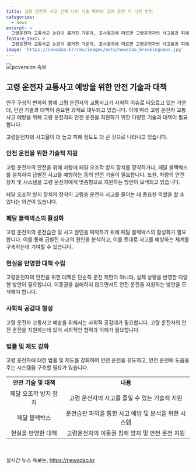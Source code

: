 ```yaml
---
title: 고령 운전자 사고 신체 나이 기술 막아야 고려 운전 더 나은 안전
categories:
  - News
excerpt: >
  고령운전자 교통사고 논란이 불거진 가운데, 조사결과에 따르면 고령운전자의 사고율과 피해 정도가 높은 것으로 나타났습니다. 하지만 일부에서는 고령 운전자의 사고를 과도하게 일반화하는 것에 대해 우려를 표현하며, 페달 오조작 방지 장치 등을 활용하여 고령층 사고 예방에 노력할 필요성을 강조했습니다. 또한 급발진 논란에 대비해 페달 블랙박스를 설치하는 주장도 나오고 있습니다. 고령운전자 문제에 대한 현실적 대책 모색이 필요한 시점이라는 지적도 제기되고 있습니다.
feature_text: >
  고령운전자 교통사고 논란이 불거진 가운데, 조사결과에 따르면 고령운전자의 사고율과 피해 정도가 높은 것으로 나타났습니다. 하지만 일부에서는 고령 운전자의 사고를 과도하게 일반화하는 것에 대해 우려를 표현하며, 페달 오조작 방지 장치 등을 활용하여 고령층 사고 예방에 노력할 필요성을 강조했습니다. 또한 급발진 논란에 대비해 페달 블랙박스를 설치하는 주장도 나오고 있습니다. 고령운전자 문제에 대한 현실적 대책 모색이 필요한 시점이라는 지적도 제기되고 있습니다.
image: 'https://newsdao.kr/res/images/meta/newsdao_breakingnews.jpg'
---
```


<p><img src="https://newsdao.kr/res/images/meta/newsdao_breakingnews.jpg" alt="pcversion 속보" /></p>

<h2 data-ke-size="size26">고령 운전자 교통사고 예방을 위한 안전 기술과 대책</h2>

<p>인구 구성의 변화와 함께 고령 운전자의 교통사고가 사회적 이슈로 떠오르고 있는 가운데, 안전 기술과 대책이 중요한 과제로 대두되고 있습니다. 이에 따라 고령 운전자 교통사고 예방을 위해 고령 운전자의 안전 운전을 지원하기 위한 다양한 기술과 대책이 필요합니다.</p>

<p data-ke-size="size16">고령운전자의 사고율이 더 높고 피해 정도도 더 큰 것으로 나타나고 있습니다.</p>

<h3>안전 운전을 위한 기술적 지원</h3>

<p>고령 운전자의 안전을 위해 차량에 페달 오조작 방지 장치를 장착하거나, 페달 블랙박스를 설치하여 급발진 사고를 예방하는 등의 안전 기술이 필요합니다. 또한, 차량의 안전 장치 및 시스템을 고령 운전자에게 맞춤형으로 지원하는 방안이 모색되고 있습니다.</p>

<p data-ke-size="size16">페달 오조작 방지 장치의 장착이 고령층 운전자 사고를 줄이는 데 중요한 역할을 할 수 있다는 의견이 있습니다.</p>

<h3>페달 블랙박스의 활성화</h3>

<p>고령 운전자의 운전습관 및 사고 원인을 파악하기 위해 페달 블랙박스의 활성화가 필요합니다. 이를 통해 급발진 사고의 원인을 분석하고, 이를 토대로 사고를 예방하는 체계를 구축하는데 기여할 수 있습니다.</p>

<h3>현실을 반영한 대책 수립</h3>

<p>고령운전자의 안전을 위한 대책은 단순히 운전 제한이 아니라, 실제 상황을 반영한 다양한 방안이 필요합니다. 이동권을 침해하지 않으면서도 안전 운전을 지원하는 방안을 모색해야 합니다.</p>

<h3>사회적 공감대 형성</h3>

<p>고령 운전자 교통사고 예방을 위해서는 사회적 공감대가 필요합니다. 고령 운전자의 안전 운전을 지원하는데 있어 사회적인 협력과 이해가 필요합니다. </p>

<h3>법률 및 제도 강화</h3>

<p>고령 운전자에 대한 법률 및 제도를 강화하여 안전 운전을 유도하고, 안전 운전에 도움을 주는 시스템을 구축할 필요가 있습니다.</p>

<table>
  <tr>
    <td style="text-align: center; height: 17px;"><b>안전 기술 및 대책</b></td>
    <td style="text-align: center; height: 17px;"><b>내용</b></td>
  </tr>
  <tr>
    <td style="text-align: center; height: 17px;">페달 오조작 방지 장치</td>
    <td style="text-align: center; height: 17px;">고령 운전자의 사고를 줄일 수 있는 기술적 지원</td>
  </tr>
  <tr>
    <td style="text-align: center; height: 17px;">페달 블랙박스</td>
    <td style="text-align: center; height: 17px;">운전습관 파악을 통한 사고 예방 및 분석을 위한 시스템</td>
  </tr>
  <tr>
    <td style="text-align: center; height: 17px;">현실을 반영한 대책</td>
    <td style="text-align: center; height: 17px;">고령운전자의 이동권 침해 방지 및 안전 운전 지원</td>
  </tr>
</table>

<p data-ke-size="size16">&nbsp;</p>
실시간 뉴스 속보는, <a href="https://newsdao.kr" rel="dofollow">https://newsdao.kr</a>


